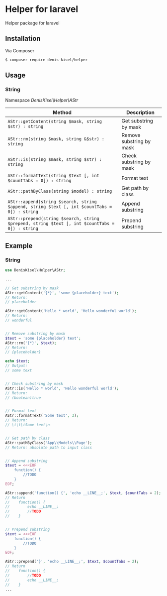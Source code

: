 # Helper for laravel

Helper package for laravel

## Installation

Via Composer

``` bash
$ composer require denis-kisel/helper
```

## Usage
### String
Namespace  *DenisKisel\Helper\AStr*

| Method | Description |
| --- | --- |
| ``` AStr::getContent(string $mask, string $str) : string ``` | Get substring by mask |
| `AStr::rm(string $mask, string &$str) : string` | Remove substring by mask |
| `AStr::is(string $mask, string $str) : string` | Check substring by mask |
| `AStr::formatText(string $text [, int $countTabs = 0]) : string` | Format text |
| `AStr::pathByClass(string $model) : string` | Get path by class |
| `AStr::append(string $search, string $append, string $text [, int $countTabs = 0]) : string` | Append substring |
| `AStr::prepend(string $search, string $prepend, string $text [, int $countTabs = 0]) : string` | Prepend substring |

## Example

### String
``` php
use DenisKisel\Helper\AStr;

...

// Get substring by mask
AStr::getContent('{*}', 'some {placeholder} text');
// Return:
// placeholder

AStr::getContent('Hello * world', 'Hello wonderful world');
// Return:
// wonderful


// Remove substring by mask
$text = 'some {placeholder} text';
AStr::rm('{*}', $text);
// Return:
// {placeholder}

echo $text;
// Output:
// some text


// Check substring by mask
AStr::is('Hello * world', 'Hello wonderful world');
// Return:
// (boolean)true


// Format text
AStr::formatText('Some text', 3);
// Return:
// \t\t\tSome text\n


// Get path by class
AStr::pathByClass('App\\Models\\Page');
// Return: absolute path to input class


// Append substring
$text = <<<EOF
    function() {
        //TODO
    }
EOF;

AStr::append('function() {', 'echo __LINE__;', $text, $countTabs = 2);
// Return
//    function() {
//        echo __LINE__;
//        //TODO
//    }


// Prepend substring
$text = <<<EOF
    function() {
        //TODO
    }
EOF;

AStr::prepend('}', 'echo __LINE__;', $text, $countTabs = 2);
// Return
//    function() {
//        //TODO
//        echo __LINE__;
//    }
...
```